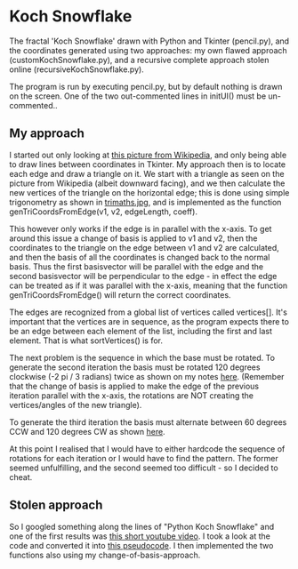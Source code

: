 # Koch Snowflake
The fractal 'Koch Snowflake' drawn with Python and Tkinter (pencil.py), and the coordinates generated using two approaches: my own flawed approach (customKochSnowflake.py), and a recursive complete approach stolen online (recursiveKochSnowflake.py).

The program is run by executing pencil.py, but by default nothing is drawn on the screen. One of the two out-commented lines in initUI() must be un-commented.. 

## My approach
I started out only looking at [this picture from Wikipedia](https://en.wikipedia.org/wiki/Koch_snowflake#/media/File:KochFlake.svg), and only being able to draw lines between coordinates in Tkinter. My approach then is to locate each edge and draw a triangle on it. We start with a triangle as seen on the picture from Wikipedia (albeit downward facing), and we then calculate the new vertices of the triangle on the horizontal edge; this is done using simple trigonometry as shown in [trimaths.jpg](https://github.com/ConanBacterium/Koch-Snowflake-/blob/master/documentation/trimaths.jpg?raw=true), and is implemented as the function genTriCoordsFromEdge(v1, v2, edgeLength, coeff). 

This however only works if the edge is in parallel with the x-axis. To get around this issue a change of basis is applied to v1 and v2, then the coordinates to the triangle on the edge between v1 and v2 are calculated, and then the basis of all the coordinates is changed back to the normal basis. Thus the first basisvector will be parallel with the edge and the second basisvector will be perpendicular to the edge - in effect the edge can be treated as if it was parallel with the x-axis, meaning that the function genTriCoordsFromEdge() will return the correct coordinates. 

The edges are recognized from a global list of vertices called vertices[]. It's important that the vertices are in sequence, as the program expects there to be an edge between each element of the list, including the first and last element. That is what sortVertices() is for. 

The next problem is the sequence in which the base must be rotated. To generate the second iteration the basis must be rotated 120 degrees clockwise (-2 pi / 3 radians) twice as shown on my notes [here](https://github.com/ConanBacterium/Koch-Snowflake-/blob/master/documentation/notes1.jpg?raw=true). (Remember that the change of basis is applied to make the edge of the previous iteration parallel with the x-axis, the rotations are NOT creating the vertices/angles of the new triangle).

To generate the third iteration the basis must alternate between 60 degrees CCW and 120 degrees CW as shown [here](https://raw.githubusercontent.com/ConanBacterium/Koch-Snowflake-/master/documentation/notes2.jpg).

At this point I realised that I would have to either hardcode the sequence of rotations for each iteration or I would have to find the pattern. The former seemed unfulfilling, and the second seemed too difficult - so I decided to cheat. 

## Stolen approach
So I googled something along the lines of "Python Koch Snowflake" and one of the first results was [this short youtube video](https://www.youtube.com/watch?v=RykDHleSTs0). I took a look at the code and converted it into [this pseudocode](https://github.com/ConanBacterium/Koch-Snowflake-/blob/master/documentation/pseudocode.png?raw=true). I then implemented the two functions also using my change-of-basis-approach. 
